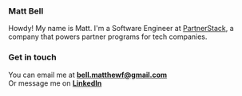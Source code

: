 ### Matt Bell

Howdy! My name is Matt. I'm a Software Engineer at [PartnerStack](http://partnerstack.com/), a company that powers partner programs for tech companies.


### Get in touch

You can email me at **[bell.matthewf@gmail.com](mailto:bell.matthewf@gmail.com)**<br>
Or message me on **[LinkedIn](https://www.linkedin.com/in/matthewfbell/)**
